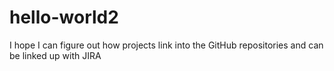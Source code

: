 # hello-world2

 I hope I can figure out how projects link into the GitHub repositories and can be linked up with JIRA
